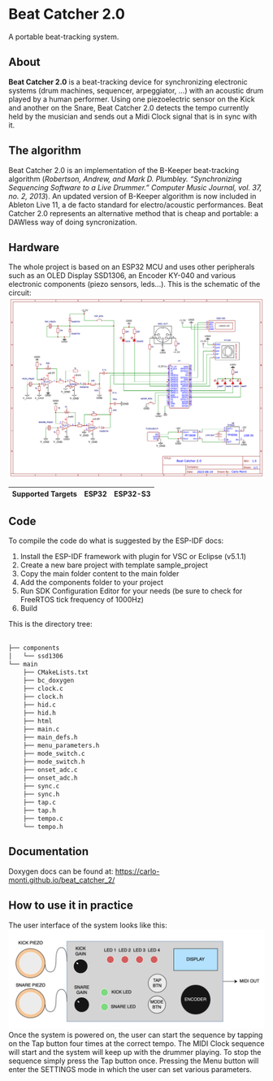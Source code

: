 # Beat Catcher 2.0
A portable beat-tracking system.

## About
**Beat Catcher 2.0** is a beat-tracking device for synchronizing electronic systems (drum machines, sequencer, arpeggiator, ...) with an acoustic drum played by a human performer. Using one piezoelectric sensor on the Kick and another on the Snare, Beat Catcher 2.0 detects the tempo currently held by the musician and sends out a Midi Clock signal that is in sync with it. 

## The algorithm
Beat Catcher 2.0 is an implementation of the B-Keeper beat-tracking algorithm (*Robertson, Andrew, and Mark D. Plumbley. “Synchronizing Sequencing Software to a Live Drummer.” Computer
Music Journal, vol. 37, no. 2, 2013*). An updated version of B-Keeper algorithm is now included in Ableton Live 11, a de facto standard for electro/acoustic performances. Beat Catcher 2.0 represents an alternative method that is cheap and portable: a DAWless way of doing syncronization.

## Hardware
The whole project is based on an ESP32 MCU and uses other peripherals such as an OLED Display SSD1306, an Encoder KY-040 and various electronic components (piezo sensors, leds...). This is the schematic of the circuit:
![Circuit image](img/circuito.png?raw=true "Circuit")

| Supported Targets | ESP32 | ESP32-S3 |
| ----------------- | ----- | -------- |

## Code
To compile the code do what is suggested by the ESP-IDF docs:

1. Install the ESP-IDF framework with plugin for VSC or Eclipse (v5.1.1)
2. Create a new bare project with template sample_project
3. Copy the main folder content to the main folder
4. Add the components folder to your project
5. Run SDK Configuration Editor for your needs (be sure to check for FreeRTOS tick frequency of 1000Hz)
6. Build

This is the directory tree:
```

├── components
│   └── ssd1306
└── main
    ├── CMakeLists.txt
    ├── bc_doxygen
    ├── clock.c
    ├── clock.h
    ├── hid.c
    ├── hid.h
    ├── html
    ├── main.c
    ├── main_defs.h
    ├── menu_parameters.h
    ├── mode_switch.c
    ├── mode_switch.h
    ├── onset_adc.c
    ├── onset_adc.h
    ├── sync.c
    ├── sync.h
    ├── tap.c
    ├── tap.h
    ├── tempo.c
    └── tempo.h
```

## Documentation
Doxygen docs can be found at: https://carlo-monti.github.io/beat_catcher_2/

## How to use it in practice

The user interface of the system looks like this:
![User interface](img/user_interface.png?raw=true "User interface")
Once the system is powered on, the user can start the sequence by tapping on the Tap button four times at the correct tempo. The MIDI Clock sequence will start and the system will keep up with the drummer playing. To stop the sequence simply press the Tap button once. Pressing the Menu button will enter the SETTINGS mode in which the user can set various parameters.

